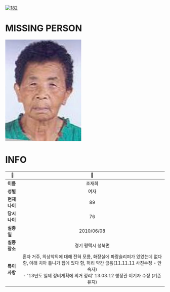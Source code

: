 [![182](https://img.shields.io/badge/%EC%8B%A4%EC%A2%85%EC%8B%A0%EA%B3%A0%EB%8A%94%20%EA%B5%AD%EB%B2%88%EC%97%86%EC%9D%B4-182-blue)](http://safe182.go.kr/index.do)

# MISSING PERSON

<img src="./missing_person.jpg">

# INFO

|🔑|💎|
|--|:--:|
|**이름**|조재희|
|**성별**|여자|
|**현재 나이**|89|
|**당시 나이**|76|
|**실종일**|2010/06/08|
|**실종 장소**|경기 평택시 청북면 |
|**특이사항**|혼자 거주, 의상착의에 대해 전혀 모름, 화장실에 파랑슬리퍼가 있었는데 없다 함, 아래 치아 틀니가 집에 있다 함, 허리 약간 굽음(11.11.11 사진수정 - 안숙자)</br>- '13년도 일제 정비계획에 의거 정리' 13.03.12 행정관 이기자 수정 (기존유지)|
